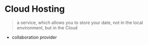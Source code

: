 
# Cloud Hosting

>a service, which allows you to store your date, not in the local environment,
but in the Cloud
- collaboration provider 